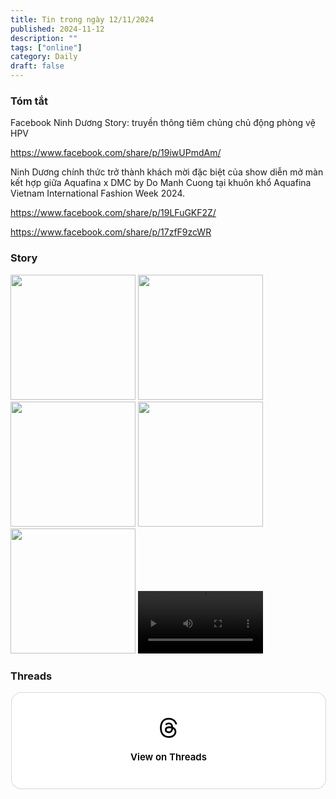 ```yaml
---
title: Tin trong ngày 12/11/2024
published: 2024-11-12
description: ""
tags: ["online"]
category: Daily
draft: false
---
```


### Tóm tắt 

Facebook  Ninh Dương Story: truyền thông tiêm chủng chủ động phòng vệ HPV

https://www.facebook.com/share/p/19iwUPmdAm/

Ninh Dương chính thức trở thành khách mời đặc biệt của show diễn mở màn kết hợp giữa Aquafina x DMC by Do Manh Cuong tại khuôn khổ Aquafina Vietnam International Fashion Week 2024.

https://www.facebook.com/share/p/19LFuGKF2Z/

https://www.facebook.com/share/p/17zfF9zcWR




### Story 

<img width="200" src="https://github.com/user-attachments/assets/264006d2-b105-4453-b351-c59aed485229" />

<img width="200" src="https://github.com/user-attachments/assets/122e30db-d419-449c-a66d-7e635f10cab7" />

<img width="200" src="https://github.com/user-attachments/assets/531e18e7-fd0e-46ab-8503-e0211d859f7b" />

<img width="200" src="https://github.com/user-attachments/assets/dfbf5191-2372-48ca-bd94-c0cb7fcd2920" />

<img width="200" src="https://github.com/user-attachments/assets/b5246791-72fc-4f0d-a119-8ee750a2dd1e" />

<video width="200" controls>
  <source type="video/mp4" src="https://github.com/user-attachments/assets/1b777ad2-87f9-482b-bb96-dc31545f2b8a" >
</video>

### Threads 


<blockquote class="text-post-media" data-text-post-permalink="https://www.threads.net/@ninhduong_summary/post/DCRsU5qzyYO" data-text-post-version="0" id="ig-tp-DCRsU5qzyYO" style=" background:#FFF; border-width: 1px; border-style: solid; border-color: #00000026; border-radius: 16px; max-width:540px; margin: 1px; min-width:270px; padding:0; width:99.375%; width:-webkit-calc(100% - 2px); width:calc(100% - 2px);"> <a href="https://www.threads.net/@ninhduong_summary/post/DCRsU5qzyYO" style=" background:#FFFFFF; line-height:0; padding:0 0; text-align:center; text-decoration:none; width:100%; font-family: -apple-system, BlinkMacSystemFont, sans-serif;" target="_blank"> <div style=" padding: 40px; display: flex; flex-direction: column; align-items: center;"><div style=" display:block; height:32px; width:32px; padding-bottom:20px;"> <svg aria-label="Threads" height="32px" role="img" viewBox="0 0 192 192" width="32px" xmlns="http://www.w3.org/2000/svg"> <path d="M141.537 88.9883C140.71 88.5919 139.87 88.2104 139.019 87.8451C137.537 60.5382 122.616 44.905 97.5619 44.745C97.4484 44.7443 97.3355 44.7443 97.222 44.7443C82.2364 44.7443 69.7731 51.1409 62.102 62.7807L75.881 72.2328C81.6116 63.5383 90.6052 61.6848 97.2286 61.6848C97.3051 61.6848 97.3819 61.6848 97.4576 61.6855C105.707 61.7381 111.932 64.1366 115.961 68.814C118.893 72.2193 120.854 76.925 121.825 82.8638C114.511 81.6207 106.601 81.2385 98.145 81.7233C74.3247 83.0954 59.0111 96.9879 60.0396 116.292C60.5615 126.084 65.4397 134.508 73.775 140.011C80.8224 144.663 89.899 146.938 99.3323 146.423C111.79 145.74 121.563 140.987 128.381 132.296C133.559 125.696 136.834 117.143 138.28 106.366C144.217 109.949 148.617 114.664 151.047 120.332C155.179 129.967 155.42 145.8 142.501 158.708C131.182 170.016 117.576 174.908 97.0135 175.059C74.2042 174.89 56.9538 167.575 45.7381 153.317C35.2355 139.966 29.8077 120.682 29.6052 96C29.8077 71.3178 35.2355 52.0336 45.7381 38.6827C56.9538 24.4249 74.2039 17.11 97.0132 16.9405C119.988 17.1113 137.539 24.4614 149.184 38.788C154.894 45.8136 159.199 54.6488 162.037 64.9503L178.184 60.6422C174.744 47.9622 169.331 37.0357 161.965 27.974C147.036 9.60668 125.202 0.195148 97.0695 0H96.9569C68.8816 0.19447 47.2921 9.6418 32.7883 28.0793C19.8819 44.4864 13.2244 67.3157 13.0007 95.9325L13 96L13.0007 96.0675C13.2244 124.684 19.8819 147.514 32.7883 163.921C47.2921 182.358 68.8816 191.806 96.9569 192H97.0695C122.03 191.827 139.624 185.292 154.118 170.811C173.081 151.866 172.51 128.119 166.26 113.541C161.776 103.087 153.227 94.5962 141.537 88.9883ZM98.4405 129.507C88.0005 130.095 77.1544 125.409 76.6196 115.372C76.2232 107.93 81.9158 99.626 99.0812 98.6368C101.047 98.5234 102.976 98.468 104.871 98.468C111.106 98.468 116.939 99.0737 122.242 100.233C120.264 124.935 108.662 128.946 98.4405 129.507Z" /></svg></div><div style=" font-size: 15px; line-height: 21px; color: #000000; font-weight: 600; "> View on Threads</div></div></a></blockquote>
<script async src="https://www.threads.net/embed.js"></script>
